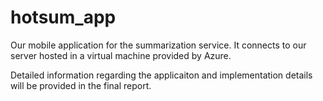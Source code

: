 # hotsum_app

Our mobile application for the summarization service. 
It connects to our server hosted in a virtual machine provided by Azure.


Detailed information regarding the applicaiton and implementation details 
will be provided in the final report.
